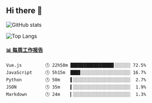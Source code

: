 ## Hi there 👋

![GitHub stats](https://github-readme-stats.orilight.top/api?username=orilights)

![Top Langs](https://github-readme-stats.orilight.top/api/top-langs/?username=orilights&layout=compact)

<!-- waka-box start -->
#### <a href="https://gist.github.com/92c8d5b388768c10efcba86e82b7c4fb" target="_blank">📊 每周工作报告</a>
```text
Vue.js         🕓 22h50m ████████████████▋░░░░░░ 72.5%
JavaScript     🕓 5h15m  ███▊░░░░░░░░░░░░░░░░░░░ 16.7%
Python         🕓 50m    ▌░░░░░░░░░░░░░░░░░░░░░░  2.7%
JSON           🕓 35m    ▍░░░░░░░░░░░░░░░░░░░░░░  1.9%
Markdown       🕓 24m    ▎░░░░░░░░░░░░░░░░░░░░░░  1.3%
```
<!-- Powered by https://github.com/journey-ad/waka-box-go . -->
<!-- waka-box end -->

